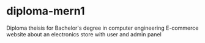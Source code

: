 # diploma-mern1
Diploma theisis for Bachelor's degree in computer engineering 
E-commerce website about an electronics store with user and admin panel
